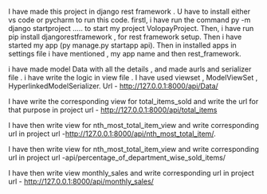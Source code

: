I have made this project in django rest framework . U have to install either vs code or pycharm to run this code. firstl, i have run the command py -m django startproject ..... to start my project VolopayProject. Then, i have run pip install djangorestframework , for rest framework setup.
Then i have started my app (py manage.py startapp api). Then in installed apps in settings file i have mentioned , my app name and then rest_framework.

i have made model Data with all the details ,  and made aurls and serializer file .
i have write the logic in view file .
 I have used viewset , ModelViewSet , HyperlinkedModelSerializer.
Url -  http://127.0.0.1:8000/api/Data/

I have write the corresponding view for total_items_sold and write the url for that purpose in project url - http://127.0.0.1:8000/api/total_items

I have then write view for nth_most_total_item_view and write corresponding url in project url -http://127.0.0.1:8000/api/nth_most_total_item/.

I have then write view for nth_most_total_item_view and write corresponding url in project url -api/percentage_of_department_wise_sold_items/

I have then write view monthly_sales and write corresponding url in project url - http://127.0.0.1:8000/api/monthly_sales/
